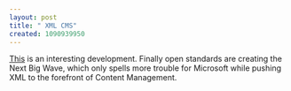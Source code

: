 ```yaml
--- 
layout: post
title: " XML CMS"
created: 1090939950
---
```

<a href="http://news.com.com/IBM+spices+up+content+management+play/210-7345_3-5284156.html">This</a> is an interesting development. Finally open standards are creating the Next Big Wave, which only spells more trouble for Microsoft while pushing XML to the forefront of Content Management.
